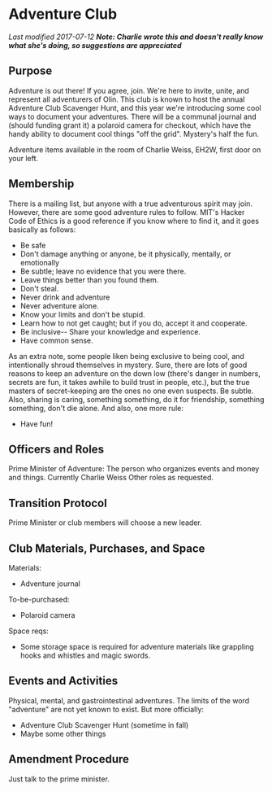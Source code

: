 # Adventure Club
*Last modified 2017-07-12*
_**Note: Charlie wrote this and doesn't really know what she's doing, so suggestions are appreciated**_

## Purpose
Adventure is out there! If you agree, join. We're here to invite, unite, and represent all adventurers of Olin. This club is known to host the annual Adventure Club Scavenger Hunt, and this year we're introducing some cool ways to document your adventures. There will be a communal journal and (should funding grant it) a polaroid camera for checkout, which have the handy ability to document cool things "off the grid". Mystery's half the fun.

Adventure items available in the room of Charlie Weiss, EH2W, first door on your left.

## Membership
There is a mailing list, but anyone with a true adventurous spirit may join. However, there are some good adventure rules to follow. MIT's Hacker Code of Ethics is a good reference if you know where to find it, and it goes basically as follows:

* Be safe
* Don't damage anything or anyone, be it physically, mentally, or emotionally
* Be subtle; leave no evidence that you were there.
* Leave things better than you found them.
* Don't steal.
* Never drink and adventure
* Never adventure alone.
* Know your limits and don't be stupid.
* Learn how to not get caught; but if you do, accept it and cooperate.
* Be inclusive-- Share your knowledge and experience.
* Have common sense.

As an extra note, some people liken being exclusive to being cool, and intentionally shroud themselves in mystery. Sure, there are lots of good reasons to keep an adventure on the down low (there's danger in numbers, secrets are fun, it takes awhile to build trust in people, etc.), but the true masters of secret-keeping are the ones no one even suspects. Be subtle. Also, sharing is caring, something something, do it for friendship, something something, don't die alone. And also, one more rule:

* Have fun!

## Officers and Roles
Prime Minister of Adventure: The person who organizes events and money and things. Currently Charlie Weiss
Other roles as requested.

## Transition Protocol
Prime Minister or club members will choose a new leader.

## Club Materials, Purchases, and Space
Materials:
* Adventure journal

To-be-purchased:
* Polaroid camera

Space reqs:
* Some storage space is required for adventure materials like grappling hooks and whistles and magic swords.

## Events and Activities
Physical, mental, and gastrointestinal adventures. The limits of the word "adventure" are not yet known to exist. But more officially:

* Adventure Club Scavenger Hunt (sometime in fall)
* Maybe some other things

## Amendment Procedure
Just talk to the prime minister.

